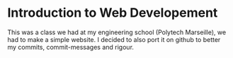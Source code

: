 
# Introduction to Web Developement


This was a class we had at my engineering school (Polytech Marseille), we had to make a simple website.
I decided to also port it on github to better my commits, commit-messages and rigour.

